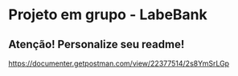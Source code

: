 # Projeto em grupo - LabeBank
## Atenção! Personalize seu readme!


https://documenter.getpostman.com/view/22377514/2s8YmSrLGp
